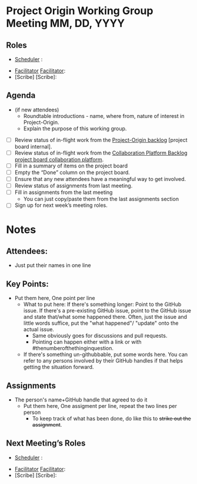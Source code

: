 <!-- Do these things to set up this document
Replace MMMM D with the month and day of the meeting.
Copy the Roles assignments from the last meeting into the top of the document.
Put a summary of items on the project board where it says Fill in a summary of items on the project board.
Copy the assignments from the last meeting where it says Fill in assignments from the last meeting.
Delete the Do these things to set up this document and its bullet points.
-->

# Project Origin Working Group Meeting MM, DD, YYYY

## Roles
- [Scheduler][Scheduler] : 
<!-- - Crier:  -->
- [Facilitator] [Facilitator]: 
- [Scribe] [Scribe]:  

## Agenda

- (if new attendees)
  - Roundtable introductions - name, where from, nature of interest in Project-Origin.
  - Explain the purpose of this working group.
- [ ] Review status of in-flight work from the [Project-Origin backlog](https://github.com/orgs/project-origin/projects/6/views/1) [project board internal].
- [ ] Review status of in-flight work from the [Collaboration Platform Backlog](https://github.com/orgs/project-origin/projects/2/views/1) [project board collaboration platform].
- [ ]  Fill in a summary of items on the project board
- [ ] Empty the “Done” column on the project board.
- [ ] Ensure that any new attendees have a meaningful way to get involved.
- [ ] Review status of assignments from last meeting.
- [ ] Fill in assignments from the last meeting
  - You can just copy/paste them from the last assignments section 
- [ ] Sign up for next week’s meeting roles.

# Notes

## Attendees:
- Just put their names in one line

## Key Points:
- Put them here, One point per line
  - What to put here: If there's something longer: Point to the GitHub issue. If there's a pre-existing GitHub issue, point to the GitHub issue and state that/what some happened there. Often, just the issue and little words suffice, put the "what happened"/ "update" onto the actual issue. 
    - Same obviously goes for discussions and pull requests.
    - Pointing can happen either with a link or with #thenumberofthethinginquestion.
  - If there's something un-githubbable, put some words here. You can refer to any persons involved by their GitHub handles if that helps getting the situation forward.

## Assignments
- The person's name+GitHub handle  that agreed to do it
  - Put them here, One assigment  per line, repeat the two lines per person
    - To keep track of what has been done, do like this to ~~strike out the assignment~~.

## Next Meeting’s Roles

- [Scheduler][Scheduler] : 
<!-- - Crier:  -->
- [Facilitator] [Facilitator]: 
- [Scribe] [Scribe]:  

[project board Project-Origin]: https://github.com/orgs/project-origin/projects/6/views/2

[project board collaboration platform]: https://github.com/orgs/project-origin/projects/2/views/1

[Scheduler]:
[Crier]:
[Facilitator]:
[Scribe]: